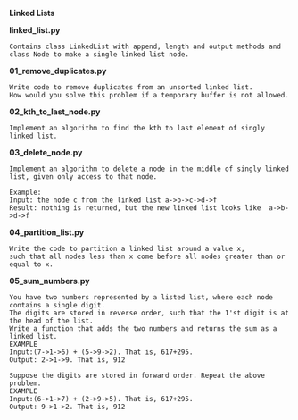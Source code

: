
**Linked Lists**


**linked_list.py**

    Contains class LinkedList with append, length and output methods and class Node to make a single linked list node.


**01_remove_duplicates.py**

    Write code to remove duplicates from an unsorted linked list.
    How would you solve this problem if a temporary buffer is not allowed.


**02_kth_to_last_node.py**

    Implement an algorithm to find the kth to last element of singly linked list.


**03_delete_node.py**

    Implement an algorithm to delete a node in the middle of singly linked list, given only access to that node.

    Example:
    Input: the node c from the linked list a->b->c->d->f
    Result: nothing is returned, but the new linked list looks like  a->b->d->f


**04_partition_list.py**

    Write the code to partition a linked list around a value x,
    such that all nodes less than x come before all nodes greater than or equal to x.


**05_sum_numbers.py**

    You have two numbers represented by a listed list, where each node contains a single digit.
    The digits are stored in reverse order, such that the 1'st digit is at the head of the list.
    Write a function that adds the two numbers and returns the sum as a linked list.
    EXAMPLE
    Input:(7->1->6) + (5->9->2). That is, 617+295.
    Output: 2->1->9. That is, 912

    Suppose the digits are stored in forward order. Repeat the above problem.
    EXAMPLE
    Input:(6->1->7) + (2->9->5). That is, 617+295.
    Output: 9->1->2. That is, 912
